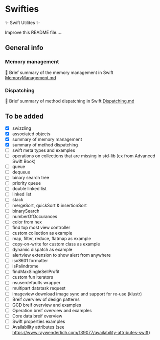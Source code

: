 # Swifties
:sparkles: Swift Utilites :sparkles:

Improve this README file.....

## General info

### Memory management
:camel: Brief summary of the memory management in Swift [MemoryManagement.md](MemoryManagement.md)

### Dispatching
:camel: Brief summary of method dispatching in Swift [Dispatching.md](Dispatching.md)

## To be added 
- [x] swizzling 
- [x] associated objects
- [x] summary of memory management
- [x] summary of method dispatching
- [ ] swift meta types and examples
- [ ] operations on collections that are missing in std-lib (ex from Advanced Swift Book)
- [ ] queue
- [ ] dequeue
- [ ] binary search tree
- [ ] priority queue
- [ ] double linked list
- [ ] linked list
- [ ] stack
- [ ] mergeSort, quickSort & insertionSort 
- [ ] binarySearch
- [ ] numberOfOccurances
- [ ] color from hex
- [ ] find top most view controller
- [ ] custom collection as example
- [ ] map, filter, reduce, flatmap as example
- [ ] copy-on-write for custom class as example
- [ ] dynamic dispatch as example
- [ ] alertview extension to show alert from anywhere
- [ ] iso8601 formatter
- [ ] isPalindrome
- [ ] findMaxSingleSellProfit
- [ ] custom fun iterators
- [ ] nsuserdefaults wrapper
- [ ] multipart datatask request 
- [ ] imageview download image sync and support for re-use (klustr)
- [ ] Breif overview of design patterns
- [ ] GCD breif  overview and examples
- [ ] Operation breif  overview and examples
- [ ] Core data breif overview
- [ ] Swift properties examples
- [ ] Availability attributes (see https://www.raywenderlich.com/139077/availability-attributes-swift)
